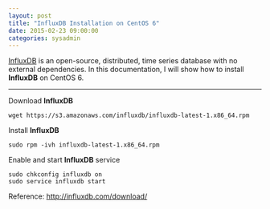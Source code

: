 ```yaml
---
layout: post
title: "InfluxDB Installation on CentOS 6"
date: 2015-02-23 09:00:00
categories: sysadmin
---
```


[InfluxDB](http://influxdb.com/) is an open-source, distributed, time series database with no external dependencies. In this documentation, I will show how to install **InfluxDB** on CentOS 6.

---
Download **InfluxDB**

	wget https://s3.amazonaws.com/influxdb/influxdb-latest-1.x86_64.rpm
Install **InfluxDB**

	sudo rpm -ivh influxdb-latest-1.x86_64.rpm
Enable and start **InfluxDB** service

	sudo chkconfig influxdb on
    sudo service influxdb start
    
Reference: http://influxdb.com/download/
